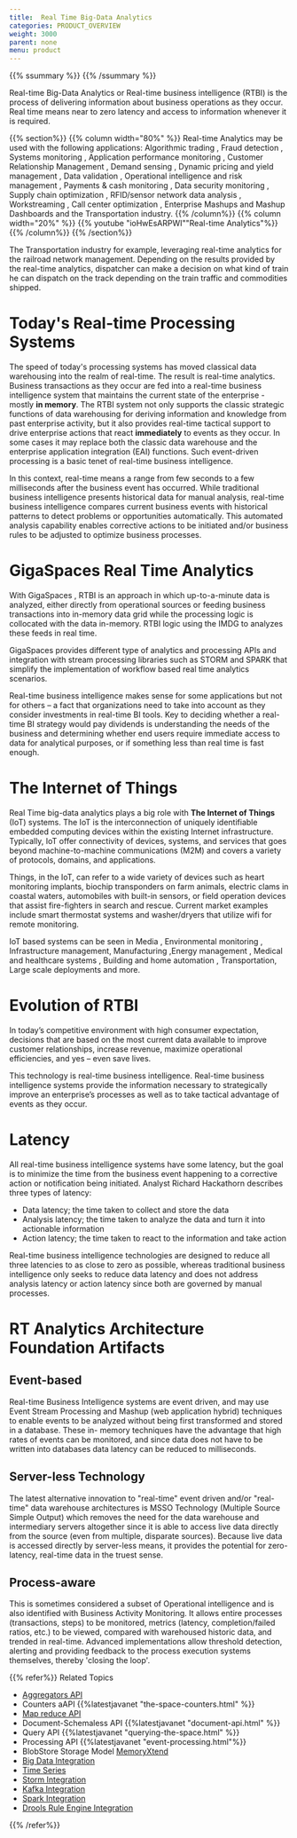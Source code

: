 ```yaml
---
title:  Real Time Big-Data Analytics
categories: PRODUCT_OVERVIEW
weight: 3000
parent: none
menu: product
---
```


{{%  ssummary %}} {{%  /ssummary %}}


Real-time Big-Data Analytics or Real-time business intelligence (RTBI) is the process of delivering information about business operations as they occur. Real time means near to zero latency and access to information whenever it is required.

{{% section%}}
{{% column width="80%" %}}
Real-time Analytics may be used with the following applications:  Algorithmic trading , Fraud detection , Systems monitoring , Application performance monitoring , Customer Relationship Management , Demand sensing , Dynamic pricing and yield management , Data validation , Operational intelligence and risk management , Payments & cash monitoring , Data security monitoring , Supply chain optimization , RFID/sensor network data analysis , Workstreaming , Call center optimization , Enterprise Mashups and Mashup Dashboards and the Transportation industry.
{{% /column%}}
{{% column width="20%" %}}
{{% youtube "ioHwEsARPWI""Real-time Analytics"%}}
{{% /column%}}
{{% /section%}}


The Transportation industry for example, leveraging real-time analytics for the railroad network management. Depending on the results provided by the real-time analytics, dispatcher can make a decision on what kind of train he can dispatch on the track depending on the train traffic and commodities shipped.

# Today's Real-time Processing Systems
The speed of today's processing systems has moved classical data warehousing into the realm of real-time. The result is real-time analytics. Business transactions as they occur are fed into a real-time business intelligence system that maintains the current state of the enterprise - mostly **in memory**. The RTBI system not only supports the classic strategic functions of data warehousing for deriving information and knowledge from past enterprise activity, but it also provides real-time tactical support to drive enterprise actions that react **immediately** to events as they occur. In some cases it may replace both the classic data warehouse and the enterprise application integration (EAI) functions. Such event-driven processing is a basic tenet of real-time business intelligence.

In this context, real-time means a range from few seconds to a few milliseconds after the business event has occurred. While traditional business intelligence presents historical data for manual analysis, real-time business intelligence compares current business events with historical patterns to detect problems or opportunities automatically. This automated analysis capability enables corrective actions to be initiated and/or business rules to be adjusted to optimize business processes.

# GigaSpaces Real Time Analytics
With GigaSpaces , RTBI is an approach in which up-to-a-minute data is analyzed, either directly from operational sources or feeding business transactions into in-memory data grid while the processing logic is collocated with the data in-memory. RTBI logic using the IMDG to analyzes these feeds in real time. 

GigaSpaces provides different type of analytics and processing APIs and integration with stream processing libraries such as STORM and SPARK that simplify the implementation of workflow based real time analytics scenarios.

Real-time business intelligence makes sense for some applications but not for others – a fact that organizations need to take into account as they consider investments in real-time BI tools. Key to deciding whether a real-time BI strategy would pay dividends is understanding the needs of the business and determining whether end users require immediate access to data for analytical purposes, or if something less than real time is fast enough.

# The Internet of Things

Real Time big-data analytics plays a big role with **The Internet of Things** (IoT) systems. The IoT is the interconnection of uniquely identifiable embedded computing devices within the existing Internet infrastructure. Typically, IoT offer connectivity of devices, systems, and services that goes beyond machine-to-machine communications (M2M) and covers a variety of protocols, domains, and applications.

Things, in the IoT, can refer to a wide variety of devices such as heart monitoring implants, biochip transponders on farm animals, electric clams in coastal waters, automobiles with built-in sensors, or field operation devices that assist fire-fighters in search and rescue. Current market examples include smart thermostat systems and washer/dryers that utilize wifi for remote monitoring.

IoT based systems can be seen in Media , Environmental monitoring , Infrastructure management, Manufacturing ,Energy management , Medical and healthcare systems , Building and home automation , Transportation, Large scale deployments and more.

# Evolution of RTBI
In today’s competitive environment with high consumer expectation, decisions that are based on the most current data available to improve customer relationships, increase revenue, maximize operational efficiencies, and yes – even save lives.

This technology is real-time business intelligence. Real-time business intelligence systems provide the information necessary to strategically improve an enterprise’s processes as well as to take tactical advantage of events as they occur.

# Latency
All real-time business intelligence systems have some latency, but the goal is to minimize the time from the business event happening to a corrective action or notification being initiated. Analyst Richard Hackathorn describes three types of latency:
- Data latency; the time taken to collect and store the data
- Analysis latency; the time taken to analyze the data and turn it into actionable information
- Action latency; the time taken to react to the information and take action

Real-time business intelligence technologies are designed to reduce all three latencies to as close to zero as possible, whereas traditional business intelligence only seeks to reduce data latency and does not address analysis latency or action latency since both are governed by manual processes.

# RT Analytics Architecture Foundation Artifacts

## Event-based
Real-time Business Intelligence systems are event driven, and may use Event Stream Processing and Mashup (web application hybrid) techniques to enable events to be analyzed without being first transformed and stored in a database. These in- memory techniques have the advantage that high rates of events can be monitored, and since data does not have to be written into databases data latency can be reduced to milliseconds.

## Server-less Technology
The latest alternative innovation to "real-time" event driven and/or "real-time" data warehouse architectures is MSSO Technology (Multiple Source Simple Output) which removes the need for the data warehouse and intermediary servers altogether since it is able to access live data directly from the source (even from multiple, disparate sources). Because live data is accessed directly by server-less means, it provides the potential for zero-latency, real-time data in the truest sense.

## Process-aware
This is sometimes considered a subset of Operational intelligence and is also identified with Business Activity Monitoring. It allows entire processes (transactions, steps) to be monitored, metrics (latency, completion/failed ratios, etc.) to be viewed, compared with warehoused historic data, and trended in real-time. Advanced implementations allow threshold detection, alerting and providing feedback to the process execution systems themselves, thereby 'closing the loop'.

{{% refer%}}
Related Topics

- [Aggregators API]( {{%latestjavaurl%}}/aggregators.html)
- Counters aAPI {{%latestjavanet "the-space-counters.html" %}}
- [Map reduce API]({{%latestjavaurl%}}/task-execution-over-the-space.html)
- Document-Schemaless API {{%latestjavanet "document-api.html" %}}
- Query API {{%latestjavanet "querying-the-space.html" %}}
- Processing API {{%latestjavanet "event-processing.html"%}}
- BlobStore Storage Model [MemoryXtend]({{%latestadmurl%}}/memoryxtend.html)
- [Big Data Integration]({{%latestjavaurl%}}/big-data.html)
- [Time Series](/sbp/time-series.html)
- [Storm Integration](/sbp/storm-integration.html)
- [Kafka Integration](/sbp/kafka-integration.html)
- [Spark Integration](/sbp/spark-integration.html)
- [Drools Rule Engine Integration](/sbp/xap-drools-integration.html)

{{% /refer%}}




